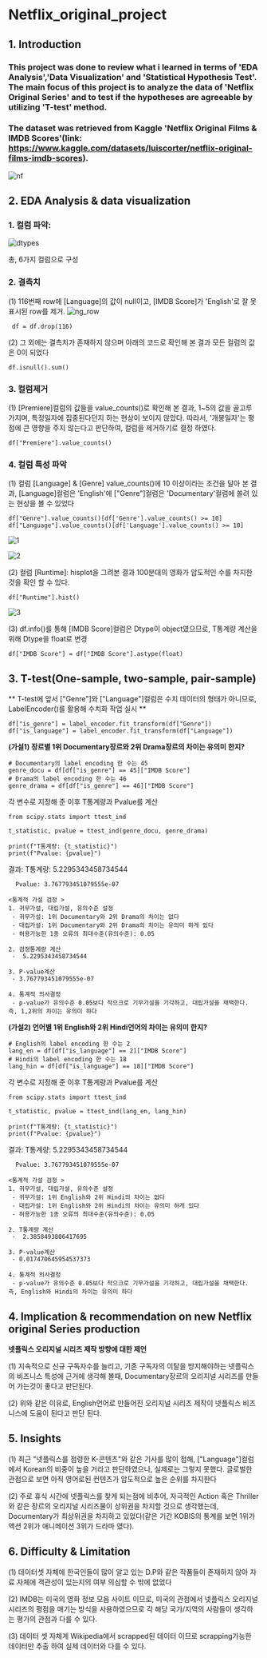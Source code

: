 # Netflix_original_project 

## 1. Introduction
### This project was done to review what i learned in terms of 'EDA Analysis','Data Visualization' and 'Statistical Hypothesis Test'. The main focus of this project is to analyze the data of 'Netflix Original Series' and to test if the hypotheses are agreeable by utilizing 'T-test' method. 
### The dataset was retrieved from Kaggle 'Netflix Original Films &amp; IMDB Scores'(link: https://www.kaggle.com/datasets/luiscorter/netflix-original-films-imdb-scores).


![nf](https://github.com/ryeonbeenkang/NF_original_project/assets/47935123/de53d1a0-ad7b-4deb-bee9-ef75b1f0de7c)



## 2. EDA Analysis & data visualization
### **1. 컬럼 파악**:
   
![dtypes](https://github.com/ryeonbeenkang/NF_original_project/assets/47935123/0db869af-ccbc-406f-bbeb-ce47f73f37c2)

총, 6가지 컬럼으로 구성



### **2. 결측치**
   
   (1) 116번째 row에 [Language]의 값이 null이고, [IMDB Score]가 'English'로 잘 못 표시된 row를 제거.
 ![ng_row](https://github.com/ryeonbeenkang/NF_original_project/assets/47935123/8e491339-7b72-4bd8-9966-af55c9507eb3)
   ```
    df = df.drop(116)
   ```

   (2) 그 외에는 결측치가 존재하지 않으며 아래의 코드로 확인해 본 결과 모든 컬럼의 값은 0이 되었다
   
   ```
   df.isnull().sum()
   ```


### **3. 컬럼제거**

   (1) [Premiere]컬럼의 값들을 value_counts()로 확인해 본 결과, 1~5의 값을 골고루 가지며, 특정일자에 집중된다던지 하는 현상이 보이지 않았다. 따라서, '개봉일자'는 평점에 큰 영향을 주지 않는다고 판단하여, 컬럼을 제거하기로 결정 하였다.
    
   ```
   df["Premiere"].value_counts()
   ```

### **4. 컬럼 특성 파악**
   
   (1) 컬럼 [Language] & [Genre] value_counts()에 10 이상이라는 조건을 달아 본 결과, [Language]컬럼은 'English'에 ["Genre"]컬럼은 'Documentary'컬럼에 쏠려 있는 현상을 볼 수 있었다 

   ```
   df["Genre"].value_counts()[df['Genre'].value_counts() >= 10]
   df["Language"].value_counts()[df['Language'].value_counts() >= 10]   
   ```

   ![1](https://github.com/ryeonbeenkang/NF_original_project/assets/47935123/43474e0f-ac76-4820-af21-d8ae74c13c49)


   ![2](https://github.com/ryeonbeenkang/NF_original_project/assets/47935123/b6051e80-d431-4e49-8e1c-24db34673dc7)


   (2) 컬럼 [Runtime]: hisplot을 그려본 결과 100분대의 영화가 압도적인 수를 차지한 것을 확인 할 수 있다. 

   ```
   df["Runtime"].hist()
   ```

   ![3](https://github.com/ryeonbeenkang/NF_original_project/assets/47935123/7960bb24-7606-4047-ac3d-6783dd84a72f)


   (3) df.info()를 통해 [IMDB Score]컬럼은 Dtype이 object였으므로, T통계량 계산을 위해 Dtype을 float로 변경


   ```
   df["IMDB Score"] = df["IMDB Score"].astype(float)
   ```

   

## 3. T-test(One-sample, two-sample, pair-sample)

   ** T-test에 앞서 ["Genre"]와 ["Language"]컬럼은 수치 데이터의 형태가 아니므로, LabelEncoder()를 활용해 수치화 작업 실시 **

   ```
   df["is_genre"] = label_encoder.fit_transform(df["Genre"])
   df["is_language"] = label_encoder.fit_transform(df["Language"])
   ```
   

   **(가설1) 장르별 1위 Documentary장르와 2위 Drama장르의 차이는 유의미 한지?**
   
   
   ```
   # Documentary의 label encoding 한 수는 45
   genre_docu = df[df["is_genre"] == 45]["IMDB Score"]
   # Drama의 label encoding 한 수는 46
   genre_drama = df[df["is_genre"] == 46]["IMDB Score"]
   ```
   
   각 변수로 지정해 준 이후 T통계량과 Pvalue를 계산

   ```
   from scipy.stats import ttest_ind

   t_statistic, pvalue = ttest_ind(genre_docu, genre_drama)
   
   print(f"T통계량: {t_statistic}")
   print(f"Pvalue: {pvalue}")
   ```

   결과:
      T통계량: 5.2295343458734544
      
      Pvalue: 3.767793451079555e-07

   ```
   <통계적 가설 검정 >
   1. 귀무가설, 대립가설, 유의수준 설정
    - 귀무가설: 1위 Documentary와 2위 Drama의 차이는 없다
    - 대립가설: 1위 Documentary와 2위 Drama의 차이는 유의미 하게 있다
    - 허용가능한 1종 오류의 최대수준(유의수준): 0.05
 
   2. 검정통계량 계산
    -  5.2295343458734544
   
   3. P-value계산
    - 3.767793451079555e-07
   
   4. 통계적 의사결정
    - p-value가 유의수준 0.05보다 작으크로 기무가설을 기각하고, 대립가설을 채택한다. 즉, 1,2위의 차이는 유의미 하다
   ```

   

   **(가설2) 언어별 1위 English와 2위 Hindi언어의 차이는 유의미 한지?**


   ```
   # English의 label encoding 한 수는 2
   lang_en = df[df["is_language"] == 2]["IMDB Score"]
   # Hindi의 label encoding 한 수는 18
   lang_hin = df[df["is_language"] == 18]["IMDB Score"]
   ```

   각 변수로 지정해 준 이후 T통계량과 Pvalue를 계산

   ```
   from scipy.stats import ttest_ind

   t_statistic, pvalue = ttest_ind(lang_en, lang_hin)
   
   print(f"T통계량: {t_statistic}")
   print(f"Pvalue: {pvalue}")
   ```

   결과:
      T통계량: 5.2295343458734544
      
      Pvalue: 3.767793451079555e-07

   ```
   <통계적 가설 검정 >
   1. 귀무가설, 대립가설, 유의수준 설정
    - 귀무가설: 1위 English와 2위 Hindi의 차이는 없다
    - 대립가설: 1위 English와 2위 Hindi의 차이는 유의미 하게 있다
    - 허용가능한 1종 오류의 최대수준(유의수준): 0.05
    
   2. T통계량 계산
    -  2.3858493806417695
   
   3. P-value계산
    - 0.017470645954537373
   
   4. 통계적 의사결정
    - p-value가 유의수준 0.05보다 작으크로 기무가설을 기각하고, 대립가설을 채택한다. 즉, English와 Hindi의 차이는 유의미 하다
   ```



## 4. Implication & recommendation on new Netflix original Series production

   **넷플릭스 오리지널 시리즈 제작 방향에 대한 제언**
   
   (1) 지속적으로 신규 구독자수를 늘리고, 기존 구독자의 이탈을 방지해야하는 넷플릭스의 비즈니스 특성에 근거에 생각해 볼때, Documentary장르의 오리지널 시리즈를 만들어 가는것이 좋다고 판단된다. 
   
   (2) 위와 같은 이유로, English언어로 만들어진 오리지널 시리즈 제작이 넷플릭스 비즈니스에 도움이 된다고 판단 된다. 




## 5. Insights

   (1) 최근 "넷플릭스를 점령한 K-콘텐츠"와 같은 기사를 많이 접해, ["Language"]컬럼에서 Korean의 비중이 높을 거라고 판단하였으나, 실제로는 그렇지 못했다. 글로벌한 관점으로 보면 아직 영어로된 컨텐츠가 압도적으로 높은 순위를 차지한다

   (2) 주로 휴식 시간에 넷플릭스를 찾게 되는점에 비추어, 자극적인 Action 혹은 Thriller와 같은 장르의 오리지널 시리즈물이 상위권을 차지할 것으로 생각했는데, Documentary가 최상위권을 차지하고 있었다(같은 기간 KOBIS의 통계를 보면 1위가 액션 2위가 애니메이션 3위가 드라마 였다). 






## 6. Difficulty & Limitation

   (1) 데이터셋 자체에 한국인들이 많이 알고 있는 D.P와 같은 작품들이 존재하지 않아 자료 자체에 객관성이 있는지의 여부 의심할 수 밖에 없었다

   (2) IMDB는 미국의 영화 정보 모음 사이트 이므로, 미국의 관점에서 넷플릭스 오리지널 시리즈의 평점을 매기는 방식을 사용하였으므로 각 해당 국가/지역의 사람들이 생각하는 평가의 관점과 다를 수 있다.

   (3) 데이터 셋 자체게 Wikipedia에서 scrapped된 데이터 이므로 scrapping가능한 데이터만 추출 하여 실제 데이터와 다를 수 있다. 



